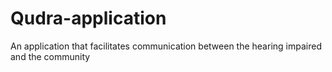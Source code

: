 # Qudra-application
An application that facilitates communication between the hearing impaired and the community
